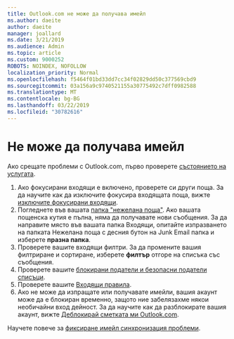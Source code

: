 ```yaml
---
title: Outlook.com не може да получава имейл
ms.author: daeite
author: daeite
manager: joallard
ms.date: 3/21/2019
ms.audience: Admin
ms.topic: article
ms.custom: 9000252
ROBOTS: NOINDEX, NOFOLLOW
localization_priority: Normal
ms.openlocfilehash: f5464f01bd33dd7cc34f02829dd50c377569cbd9
ms.sourcegitcommit: 03a156a9c9740521155a30775492c7dff0982588
ms.translationtype: MT
ms.contentlocale: bg-BG
ms.lasthandoff: 03/22/2019
ms.locfileid: "30782616"
---
```

# <a name="cant-receive-email"></a>Не може да получава имейл

Ако срещате проблеми с Outlook.com, първо проверете [състоянието на услугата](https://go.microsoft.com/fwlink/p/?linkid=837482).

1. Ако фокусирани входящи е включено, проверете си други поща. За да научите как да изключите фокусира входящата поща, вижте [изключите фокусирани входящи](https://support.office.com/article/f714d94d-9e63-4217-9ccb-6cb2986aa1b2).
1. Погледнете във вашата [папка "нежелана поща"](https://outlook.live.com/mail/junkemail). Ако вашата пощенска кутия е пълна, няма да получавате нови съобщения. За да направите място във вашата папка Входящи, опитайте изпразването на папката Нежелана поща с десния бутон на Junk Email папка и изберете **празна папка**.
1. Проверете вашите входящи филтри. За да промените вашия филтриране и сортиране, изберете **филтър** отгоре на списъка със съобщения.
1. Проверете вашите [блокирани податели и безопасни податели списъци](https://outlook.live.com/mail/options/mail/junkEmail).
1. Проверете вашите [Входящи правила](https://outlook.live.com/mail/options/mail/rules).
1. Ако не може да изпращате или получавате имейли, вашия акаунт може да е блокиран временно, защото ние забелязахме някои необичайни вход дейност. За да научите как да разблокирате вашия акаунт, вижте [Деблокирай сметката ми Outlook.com](https://support.office.com/article/f4ad2701-d166-4d8b-8a6a-9af2a1f8a4c4).

Научете повече за [фиксиране имейл синхронизация проблеми](https://support.office.com/article/d39e3341-8d79-4bf1-b3c7-ded602233642).